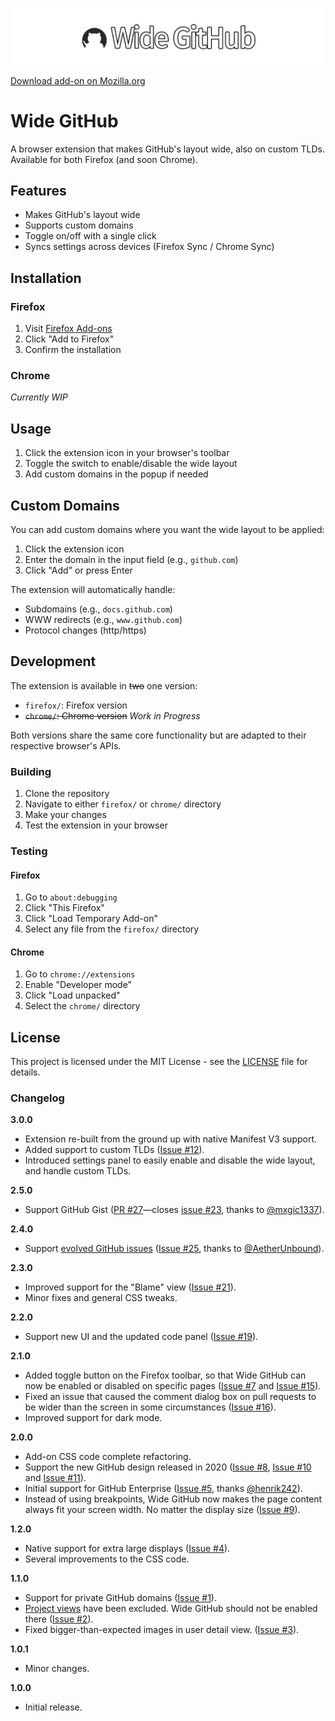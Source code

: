 ![wide github logo](Wide-GitHub_Logo.png?raw=true)

[Download add-on on Mozilla.org](https://addons.mozilla.org/en-US/firefox/addon/widegithub)

# Wide GitHub

A browser extension that makes GitHub's layout wide, also on custom TLDs. Available for both Firefox (and soon Chrome).

## Features

- Makes GitHub's layout wide
- Supports custom domains
- Toggle on/off with a single click
- Syncs settings across devices (Firefox Sync / Chrome Sync)

## Installation

### Firefox
1. Visit [Firefox Add-ons](https://addons.mozilla.org/firefox/addon/wide-github/)
2. Click "Add to Firefox"
3. Confirm the installation

### Chrome
_Currently WIP_ 

## Usage

1. Click the extension icon in your browser's toolbar
2. Toggle the switch to enable/disable the wide layout
3. Add custom domains in the popup if needed

## Custom Domains

You can add custom domains where you want the wide layout to be applied:

1. Click the extension icon
2. Enter the domain in the input field (e.g., `github.com`)
3. Click "Add" or press Enter

The extension will automatically handle:
- Subdomains (e.g., `docs.github.com`)
- WWW redirects (e.g., `www.github.com`)
- Protocol changes (http/https)

## Development

The extension is available in ~~two~~ one version:

- `firefox/`: Firefox version
- ~~`chrome/`: Chrome version~~ _Work in Progress_

Both versions share the same core functionality but are adapted to their respective browser's APIs.

### Building

1. Clone the repository
2. Navigate to either `firefox/` or `chrome/` directory
3. Make your changes
4. Test the extension in your browser

### Testing

#### Firefox
1. Go to `about:debugging`
2. Click "This Firefox"
3. Click "Load Temporary Add-on"
4. Select any file from the `firefox/` directory

#### Chrome
1. Go to `chrome://extensions`
2. Enable "Developer mode"
3. Click "Load unpacked"
4. Select the `chrome/` directory

## License

This project is licensed under the MIT License - see the [LICENSE](LICENSE) file for details.

### Changelog

**3.0.0**
- Extension re-built from the ground up with native Manifest V3 support.
- Added support to custom TLDs ([Issue #12](https://github.com/fabiocchetti/wide-github/issues/12)).
- Introduced settings panel to easily enable and disable the wide layout, and handle custom TLDs.

**2.5.0**
- Support GitHub Gist ([PR #27](https://github.com/fabiocchetti/wide-github/pull/27)—closes [issue #23](https://github.com/fabiocchetti/wide-github/issues/23), thanks to [@mxgic1337](https://github.com/mxgic1337)).

**2.4.0**
- Support [evolved GitHub issues](https://github.blog/changelog/2024-10-01-evolving-github-issues-public-beta/) ([Issue #25](https://github.com/fabiocchetti/wide-github/issues/25), thanks to [@AetherUnbound](https://github.com/AetherUnbound)).

**2.3.0**
- Improved support for the "Blame" view ([Issue #21](https://github.com/fabiocchetti/wide-github/issues/21)).
- Minor fixes and general CSS tweaks.

**2.2.0**
- Support new UI and the updated code panel ([Issue #19](https://github.com/fabiocchetti/wide-github/issues/19)).

**2.1.0**
- Added toggle button on the Firefox toolbar, so that Wide GitHub can now be enabled or disabled on specific pages ([Issue #7](https://github.com/fabiocchetti/wide-github/issues/7) and [Issue #15](https://github.com/fabiocchetti/wide-github/issues/15)).
- Fixed an issue that caused the comment dialog box on pull requests to be wider than the screen in some circumstances ([Issue #16](https://github.com/fabiocchetti/wide-github/issues/16)).
- Improved support for dark mode.

**2.0.0**
- Add-on CSS code complete refactoring.
- Support the new GitHub design released in 2020 ([Issue #8](https://github.com/fabiocchetti/wide-github/issues/8), [Issue #10](https://github.com/fabiocchetti/wide-github/issues/10) and [Issue #11](https://github.com/fabiocchetti/wide-github/issues/11)).
- Initial support for GitHub Enterprise ([Issue #5](https://github.com/fabiocchetti/wide-github/issues/5), thanks [@henrik242](https://github.com/henrik242)).
- Instead of using breakpoints, Wide GitHub now makes the page content always fit your screen width. No matter the display size ([Issue #9](https://github.com/fabiocchetti/wide-github/issues/9)).

**1.2.0**
- Native support for extra large displays ([Issue #4](https://github.com/fabiocchetti/wide-github/issues/4)).
- Several improvements to the CSS code.

**1.1.0**
- Support for private GitHub domains ([Issue #1](https://github.com/fabiocchetti/wide-github/issues/1)).
- [Project views](https://help.github.com/en/articles/about-project-boards) have been excluded. Wide GitHub should not be enabled there ([Issue #2](https://github.com/fabiocchetti/wide-github/issues/2)).
- Fixed bigger-than-expected images in user detail view. ([Issue #3](https://github.com/fabiocchetti/wide-github/issues/3)).

**1.0.1**
- Minor changes.

**1.0.0**
- Initial release.
